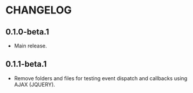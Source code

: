 # CHANGELOG


## 0.1.0-beta.1
 * Main release.

 ## 0.1.1-beta.1
 * Remove folders and files for testing event dispatch and callbacks using AJAX (JQUERY).